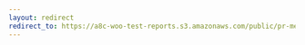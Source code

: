 ```yaml
---
layout: redirect
redirect_to: https://a8c-woo-test-reports.s3.amazonaws.com/public/pr-merge/39850/e2e/index.html
---
```

